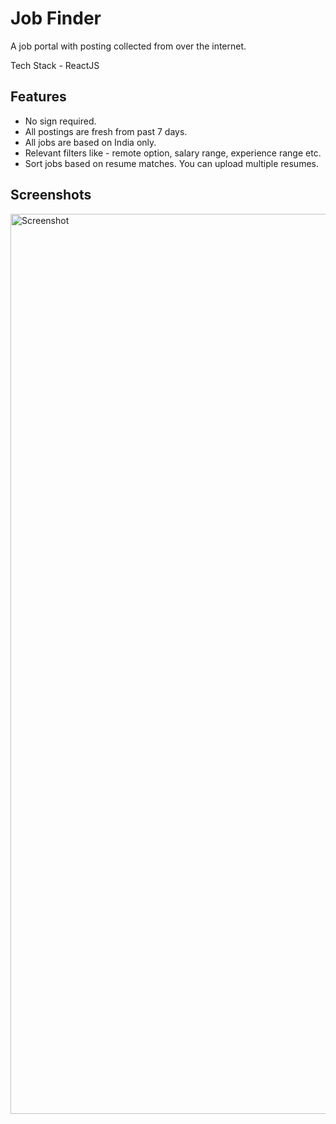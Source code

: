 # Job Finder

A job portal with posting collected from over the internet.

Tech Stack - ReactJS

## Features

- No sign required.
- All postings are fresh from past 7 days.
- All jobs are based on India only.
- Relevant filters like - remote option, salary range, experience range etc.
- Sort jobs based on resume matches. You can upload multiple resumes. 

## Screenshots

<img width="1440" alt="Screenshot" src="https://github.com/Amankumar321/ahead-app/assets/screenshot">